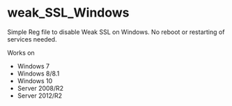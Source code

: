 # weak_SSL_Windows

Simple Reg file to disable Weak SSL on Windows. No reboot or restarting of services needed.

Works on
* Windows 7
* Windows 8/8.1
* Windows 10
* Server 2008/R2
* Server 2012/R2
